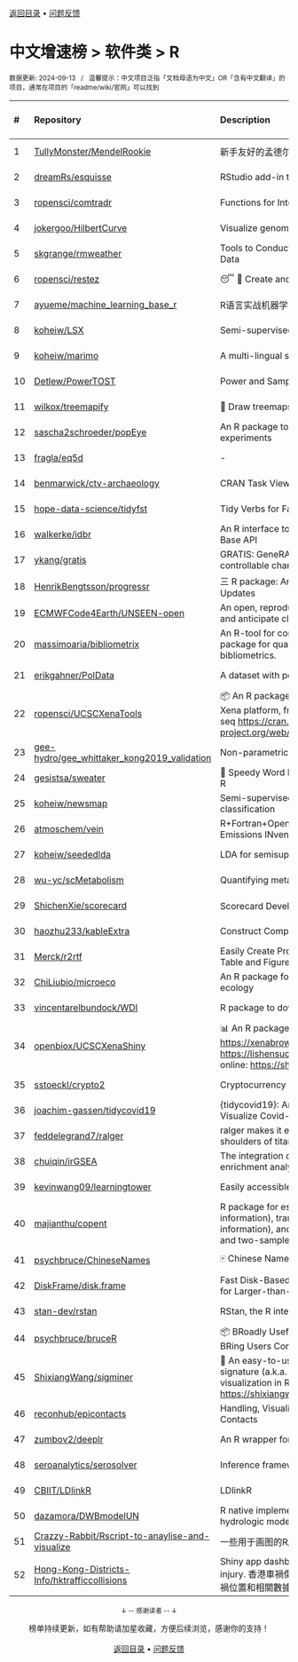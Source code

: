 <a href="https://github.com/GrowingGit/GitHub-Chinese-Top-Charts#github中文排行榜">返回目录</a> • <a href="/content/docs/feedback.md">问题反馈</a>

# 中文增速榜 > 软件类 > R
<sub>数据更新: 2024-09-13&nbsp;&nbsp;&nbsp;/&nbsp;&nbsp;&nbsp;温馨提示：中文项目泛指「文档母语为中文」OR「含有中文翻译」的项目，通常在项目的「readme/wiki/官网」可以找到</sub>

|#|Repository|Description|Stars|Average daily growth|Updated|
|:-|:-|:-|:-|:-|:-|
|1|[TullyMonster/MendelRookie](https://github.com/TullyMonster/MendelRookie)|新手友好的孟德尔随机化项目|132|1|2024-04-26|
|2|[dreamRs/esquisse](https://github.com/dreamRs/esquisse)|RStudio add-in to make plots interactively with ggplot2|1768|1|2024-07-22|
|3|[ropensci/comtradr](https://github.com/ropensci/comtradr)|Functions for Interacting with the UN Comtrade API|64|0|2024-07-02|
|4|[jokergoo/HilbertCurve](https://github.com/jokergoo/HilbertCurve)|Visualize genomic data by Hilbert curve|40|0|2024-09-12|
|5|[skgrange/rmweather](https://github.com/skgrange/rmweather)|Tools to Conduct Meteorological Normalisation on Air Quality Data|46|0|2024-06-05|
|6|[ropensci/restez](https://github.com/ropensci/restez)|:sleeping: :open_file_folder: Create and Query a Local Copy of GenBank in R|25|0|2024-04-19|
|7|[ayueme/machine_learning_base_r](https://github.com/ayueme/machine_learning_base_r)|R语言实战机器学习|11|0|2024-09-11|
|8|[koheiw/LSX](https://github.com/koheiw/LSX)|Semi-supervised algorithm for document scaling|55|0|2024-07-23|
|9|[koheiw/marimo](https://github.com/koheiw/marimo)|A multi-lingual stopwords lists|15|0|2024-07-22|
|10|[Detlew/PowerTOST](https://github.com/Detlew/PowerTOST)|Power and Sample Size for (Bio)Equivalence Studies|20|0|2024-03-19|
|11|[wilkox/treemapify](https://github.com/wilkox/treemapify)|🌳 Draw treemaps in ggplot2|214|0|2024-06-15|
|12|[sascha2schroeder/popEye](https://github.com/sascha2schroeder/popEye)|An R package to analyze eye-tracking data from reading experiments|21|0|2024-08-21|
|13|[fragla/eq5d](https://github.com/fragla/eq5d)|-|21|0|2024-09-09|
|14|[benmarwick/ctv-archaeology](https://github.com/benmarwick/ctv-archaeology)|CRAN Task View: Archaeological Science|145|0|2024-09-11|
|15|[hope-data-science/tidyfst](https://github.com/hope-data-science/tidyfst)|Tidy Verbs for Fast Data Manipulation|97|0|2024-09-08|
|16|[walkerke/idbr](https://github.com/walkerke/idbr)|An R interface to the US Census Bureau International Data Base API|58|0|2024-07-28|
|17|[ykang/gratis](https://github.com/ykang/gratis)|GRATIS: GeneRAting TIme Series with diverse and controllable characteristics|76|0|2024-04-08|
|18|[HenrikBengtsson/progressr](https://github.com/HenrikBengtsson/progressr)|三 R package: An Inclusive, Unifying API for Progress Updates|279|0|2024-04-19|
|19|[ECMWFCode4Earth/UNSEEN-open](https://github.com/ECMWFCode4Earth/UNSEEN-open)|An open, reproducible and transferable workflow to assess and anticipate climate extremes beyond the observed record|17|0|2024-04-01|
|20|[massimoaria/bibliometrix](https://github.com/massimoaria/bibliometrix)|An R-tool for comprehensive science mapping analysis. A package for quantitative research in scientometrics and bibliometrics.|500|0|2024-07-02|
|21|[erikgahner/PolData](https://github.com/erikgahner/PolData)|A dataset with political datasets|612|0|2024-09-07|
|22|[ropensci/UCSCXenaTools](https://github.com/ropensci/UCSCXenaTools)|:package: An R package for accessing genomics data from UCSC Xena platform, from cancer multi-omics to single-cell RNA-seq https://cran.r-project.org/web/packages/UCSCXenaTools/|102|0|2024-08-29|
|23|[gee-hydro/gee_whittaker_kong2019_validation](https://github.com/gee-hydro/gee_whittaker_kong2019_validation)|Non-parametric weighted Whittaker smoothing|32|0|2024-04-11|
|24|[gesistsa/sweater](https://github.com/gesistsa/sweater)|👚 Speedy Word Embedding Association Test & Extras using R|27|0|2024-08-12|
|25|[koheiw/newsmap](https://github.com/koheiw/newsmap)|Semi-supervised algorithm for geographical document classification|58|0|2024-06-11|
|26|[atmoschem/vein](https://github.com/atmoschem/vein)| R+Fortran+OpenMP package to estimate Vehicular Emissions INventories VEIN. |44|0|2024-09-05|
|27|[koheiw/seededlda](https://github.com/koheiw/seededlda)|LDA for semisupervised topic modeling|73|0|2024-09-05|
|28|[wu-yc/scMetabolism](https://github.com/wu-yc/scMetabolism)|Quantifying metabolism activity at the single-cell resolution|108|0|2024-08-11|
|29|[ShichenXie/scorecard](https://github.com/ShichenXie/scorecard)|Scorecard Development in R, 评分卡|159|0|2024-04-13|
|30|[haozhu233/kableExtra](https://github.com/haozhu233/kableExtra)|Construct Complex Table with knitr::kable() + pipe. |688|0|2024-07-10|
|31|[Merck/r2rtf](https://github.com/Merck/r2rtf)|Easily Create Production-Ready Rich Text Format (RTF) Table and Figure|76|0|2024-08-22|
|32|[ChiLiubio/microeco](https://github.com/ChiLiubio/microeco)|An R package for data analysis in microbial community ecology|194|0|2024-09-10|
|33|[vincentarelbundock/WDI](https://github.com/vincentarelbundock/WDI)|R package to download World Bank data|208|0|2024-08-11|
|34|[openbiox/UCSCXenaShiny](https://github.com/openbiox/UCSCXenaShiny)|📊 An R package for interactively exploring UCSC Xena https://xenabrowser.net/datapages/; Book: https://lishensuo.github.io/UCSCXenaShiny_Book; App online: https://shiny.hiplot.cn/ucsc-xena-shiny/, htt ...|85|0|2024-09-10|
|35|[sstoeckl/crypto2](https://github.com/sstoeckl/crypto2)|Cryptocurrency Market Data|53|0|2024-09-04|
|36|[joachim-gassen/tidycovid19](https://github.com/joachim-gassen/tidycovid19)|{tidycovid19}: An R Package to Download, Tidy and Visualize Covid-19 Related Data|146|0|2024-03-18|
|37|[feddelegrand7/ralger](https://github.com/feddelegrand7/ralger)|ralger makes it easy to scrape a website. Built on the shoulders of titans: rvest, xml2. |156|0|2024-07-16|
|38|[chuiqin/irGSEA](https://github.com/chuiqin/irGSEA)|The integration of single cell rank-based gene set enrichment analysis|107|0|2024-07-23|
|39|[kevinwang09/learningtower](https://github.com/kevinwang09/learningtower)|Easily accessible PISA data|26|0|2024-08-02|
|40|[majianthu/copent](https://github.com/majianthu/copent)|R package for estimating copula entropy (mutual information), transfer entropy (conditional mutual information), and the statistic for multivariate normality test and two-sample test|40|0|2024-06-07|
|41|[psychbruce/ChineseNames](https://github.com/psychbruce/ChineseNames)|🀄 Chinese Name Database (1930-2008).|140|0|2024-07-27|
|42|[DiskFrame/disk.frame](https://github.com/DiskFrame/disk.frame)|Fast Disk-Based Parallelized Data Manipulation Framework for Larger-than-RAM Data|594|0|2024-09-10|
|43|[stan-dev/rstan](https://github.com/stan-dev/rstan)|RStan, the R interface to Stan|1029|0|2024-08-28|
|44|[psychbruce/bruceR](https://github.com/psychbruce/bruceR)|📦 BRoadly Useful Convenient and Efficient R functions that BRing Users Concise and Elegant R data analyses.|160|0|2024-06-16|
|45|[ShixiangWang/sigminer](https://github.com/ShixiangWang/sigminer)|🌲 An easy-to-use and scalable toolkit for genomic alteration signature (a.k.a. mutational signature) analysis and visualization in R https://shixiangwang.github.io/sigminer/reference/index.html|141|0|2024-08-04|
|46|[reconhub/epicontacts](https://github.com/reconhub/epicontacts)|Handling, Visualisation and Analysis of Epidemiological Contacts|15|0|2024-04-29|
|47|[zumbov2/deeplr](https://github.com/zumbov2/deeplr)|An R wrapper for the DeepL Translator API|38|0|2024-03-28|
|48|[seroanalytics/serosolver](https://github.com/seroanalytics/serosolver)|Inference framework for serological data|16|0|2024-08-15|
|49|[CBIIT/LDlinkR](https://github.com/CBIIT/LDlinkR)|LDlinkR|53|0|2024-04-17|
|50|[dazamora/DWBmodelUN](https://github.com/dazamora/DWBmodelUN)|R native implementation of the Dynamic Water Balance hydrologic model in a monthly time step |9|0|2024-07-11|
|51|[Crazzy-Rabbit/Rscript-to-anaylise-and-visualize](https://github.com/Crazzy-Rabbit/Rscript-to-anaylise-and-visualize)|一些用于画图的R脚本|13|0|2024-05-28|
|52|[Hong-Kong-Districts-Info/hktrafficcollisions](https://github.com/Hong-Kong-Districts-Info/hktrafficcollisions)|Shiny app dashboard of HK traffic collisions that result in injury.   香港車禍傷亡資料庫：利用互動地圖和儀表版，將香港車禍位置和相關數據可視化。|7|0|2024-09-11|

<div align="center">
    <p><sub>↓ -- 感谢读者 -- ↓</sub></p>
    榜单持续更新，如有帮助请加星收藏，方便后续浏览，感谢你的支持！
</div>

<br/>

<div align="center"><a href="https://github.com/GrowingGit/GitHub-Chinese-Top-Charts#github中文排行榜">返回目录</a> • <a href="/content/docs/feedback.md">问题反馈</a></div>
